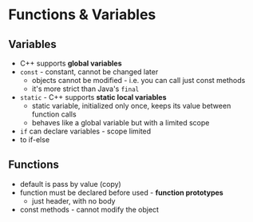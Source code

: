 # Functions & Variables

## Variables

- C++ supports **global variables**
- `const` - constant, cannot be changed later
    - objects cannot be modified - i.e. you can call just const methods
    - it's more strict than Java's `final`
- `static` - C++ supports **static local variables**
    - static variable, initialized only once, keeps its value between function calls
    - behaves like a global variable but with a limited scope
- `if` can declare variables - scope limited
- to if-else

## Functions

- default is pass by value (copy)
- function must be declared before used - **function prototypes**
    - just header, with no body
- const methods - cannot modify the object
